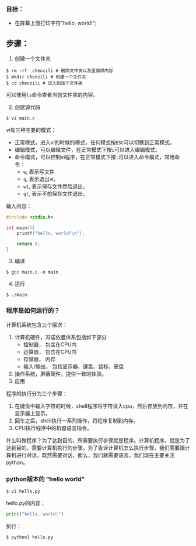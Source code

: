### 目标：

* 在屏幕上面打印字符“hello, world!”;

## 步骤：
1. 创建一个文件夹
```
$ rm -rf  chenzili # 删除文件夹以及里面得内容
$ mkdir chenzili # 创建一个文件夹
$ cd chenzili # 进入到这个文件夹
```
可以使用`ls`命令查看当前文件夹的内容。

2. 创建源代码
```
$ vi main.c
``` 

vi有三种主要的模式：
* 正常模式，进入vi的时候的模式，任何模式按`ESC`可以切换到正常模式。
* 编辑模式，可以编辑文件，在正常模式下按`i`可以进入编辑模式。
* 命令模式，可以控制vi程序，在正常模式下按`:`可以进入命令模式，常用命令：
    * `w`, 表示写文件
    * `q`, 表示退出vi。
    * `w1`, 表示保存文件然后退出。
    * `q!`, 表示不想保存文件退出。

输入内容：
```c
#include <stdio.h>

int main(){
    printf("hello, world!\n");

    return 0;
}
```

3. 编译
```
$ gcc main.c -o main
```

4. 运行
```
$ ./main
```

### 程序是如何运行的？

计算机系统包含三个层次：
1. 计算机硬件，冯诺依曼体系包括如下部分
    * 控制器， 包含在CPU内
    * 运算器， 包含在CPU内
    * 存储器， 内存
    * 输入/输出， 包括显示器、键盘、鼠标、硬盘
2. 操作系统，屏蔽硬件，提供一致的体验。
3. 应用

程序的执行分为三个步骤：
1. 在键盘中输入字符的时候，shell程序将字符读入cpu，然后存放到内存，并在显示器上显示。
2. 回车之后，shell执行一系列操作，将程序复制到内存。
3. CPU执行程序中的机器语言指令。

什么叫做程序？为了达到目的，所需要执行步骤就是程序。计算机程序，就是为了达到目的，需要计算机执行的步骤。为了告诉计算机怎么执行步骤，我们需要跟计算机进行对话，既然需要对话，那么，我们就需要语言。我们现在主要关注python。

### python版本的 “hello world”
```
$ vi hello.py
```
hello.py的内容：
```py
print("hello, world!")
```
执行：
```
$ python3 hello.py
```
